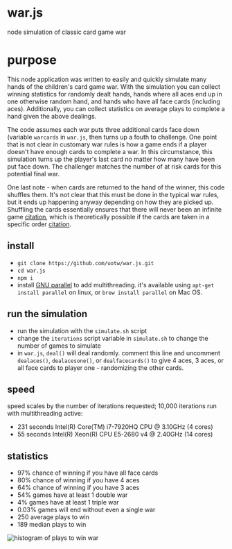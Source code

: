# war.js
node simulation of classic card game war

# purpose
This node application was written to easily and quickly simulate many hands of the children's card game war. With the simulation you can collect winning statistics for randomly dealt hands, hands where all aces end up in one otherwise random hand, and hands who have all face cards (including aces). Additionally, you can collect statistics on average plays to complete a hand given the above dealings. 

The code assumes each war puts three additional cards face down (variable `warcards` in `war.js`, then turns up a fouth to challenge. One point that is not clear in customary war rules is how a game ends if a player doesn't have enough cards to complete a war. In this circumstance, this simulation turns up the player's last card no matter how many have been put face down. The challenger matches the number of at risk cards for this potential final war.

One last note - when cards are returned to the hand of the winner, this code shuffles them. It's not clear that this must be done in the typical war rules, but it ends up happening anyway depending on how they are picked up. Shuffling the cards essentially ensures that there will never been an infinite game [citation](https://arxiv.org/abs/1007.1371), which is theoretically possible if the cards are taken in a specific order [citation](https://mathoverflow.net/questions/11503/does-war-have-infinite-expected-length).

## install
* `git clone https://github.com/uotw/war.js.git`
* `cd war.js`
* `npm i`
* install [GNU parallel](https://www.gnu.org/software/parallel/) to add multithreading. it's available using `apt-get install parallel` on linux, or `brew install parallel` on Mac OS.

## run the simulation
* run the simulation with the `simulate.sh` script
* change the `iterations` script variable in `simulate.sh` to change the number of games to simulate
* in `war.js`, `deal()` will deal randomly. comment this line and uncomment `dealaces()`, `dealacesone()`, or `dealfacecards()` to give 4 aces, 3 aces, or all face cards to player one - randomizing the other cards.


## speed
speed scales by the number of iterations requested; 10,000 iterations run with multithreading active:
* 231 seconds Intel(R) Core(TM) i7-7920HQ CPU @ 3.10GHz (4 cores)
* 55 seconds Intel(R) Xeon(R) CPU E5-2680 v4 @ 2.40GHz (14 cores)

## statistics

* 97%	chance of winning if you have all face cards
* 80%	chance of winning if you have 4 aces
* 64%	chance of winning if you have 3 aces
* 54%	games have at least 1 double war
* 4%	games have at least 1 triple war
* 0.03%	games will end without even a single war
* 250	average plays to win
* 189	median plays to win

![histogram of plays to win war](https://www.sonoclipshare.com/playstowin.svg)
